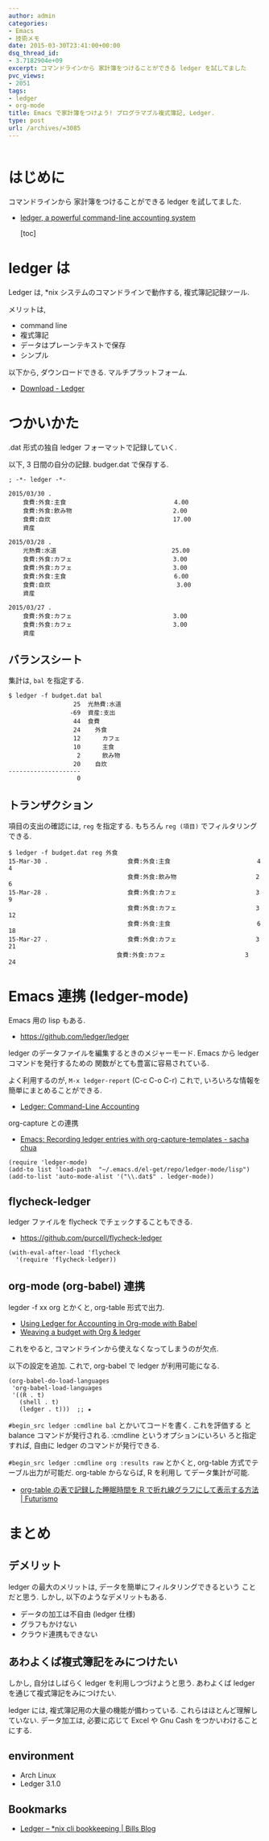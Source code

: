 ```yaml
---
author: admin
categories:
- Emacs
- 技術メモ
date: 2015-03-30T23:41:00+00:00
dsq_thread_id:
- 3.7182904e+09
excerpt: コマンドラインから 家計簿をつけることができる ledger を試してました
pvc_views:
- 2051
tags:
- ledger
- org-mode
title: Emacs で家計簿をつけよう! プログラマブル複式簿記, Ledger.
type: post
url: /archives/=3085
---
```


<img alt="" src="https://futurismo.biz/wp-content/uploads/emacs_logo.jpg"/>

はじめに
========

コマンドラインから 家計簿をつけることができる ledger を試してました.

-   [ledger, a powerful command-line accounting
    system](http://ledger-cli.org/)

    \[toc\]

ledger は
=========

Ledger は, \*nix システムのコマンドラインで動作する, 複式簿記記録ツール.

メリットは,

-   command line
-   複式簿記
-   データはプレーンテキストで保存
-   シンプル

以下から, ダウンロードできる. マルチプラットフォーム.

-   [Download - Ledger](http://ledger-cli.org/download.html)

つかいかた
==========

.dat 形式の独自 ledger フォーマットで記録していく.

以下, 3 日間の自分の記録. budger.dat で保存する.

``` {.text}
; -*- ledger -*-

2015/03/30 .
    食費:外食:主食                              4.00
    食費:外食:飲み物                            2.00
    食費:自炊                                  17.00
    資産

2015/03/28 .
    光熱費:水道                                25.00
    食費:外食:カフェ                            3.00
    食費:外食:カフェ                            3.00
    食費:外食:主食                              6.00
    食費:自炊                                   3.00
    資産    

2015/03/27 .
    食費:外食:カフェ                            3.00
    食費:外食:カフェ                            3.00
    資産
```

バランスシート
--------------

集計は, `bal` を指定する.

``` {.bash}
$ ledger -f budget.dat bal
                  25  光熱費:水道
                 -69  資産:支出
                  44  食費
                  24    外食
                  12      カフェ
                  10      主食
                   2      飲み物
                  20    自炊
--------------------
                   0
```

トランザクション
----------------

項目の支出の確認には, `reg` を指定する. もちろん `reg (項目)`
でフィルタリングできる.

``` {.bash}
$ ledger -f budget.dat reg 外食
15-Mar-30 .                      食費:外食:主食                        4             4
                                 食費:外食:飲み物                      2             6
15-Mar-28 .                      食費:外食:カフェ                      3             9
                                 食費:外食:カフェ                      3            12
                                 食費:外食:主食                        6            18
15-Mar-27 .                      食費:外食:カフェ                      3            21
                              食費:外食:カフェ                      3            24

```

Emacs 連携 (ledger-mode)
========================

Emacs 用の lisp もある.

-   <https://github.com/ledger/ledger>

ledger のデータファイルを編集するときのメジャーモード. Emacs から ledger
コマンドを発行するための 関数がとても豊富に容易されている.

よく利用するのが, `M-x ledger-report` (C-c C-o C-r) これで,
いろいろな情報を簡単にまとめることができる.

-   [Ledger: Command-Line
    Accounting](http://www.ledger-cli.org/3.0/doc/ledger-mode.html)

org-capture との連携

-   [Emacs: Recording ledger entries with org-capture-templates - sacha
    chua](http://sachachua.com/blog/2010/11/emacs-recording-ledger-entries-with-org-capture-templates/)

``` {.commonlisp}
(require 'ledger-mode)
(add-to list 'load-path  "~/.emacs.d/el-get/repo/ledger-mode/lisp")
(add-to-list 'auto-mode-alist '("\\.dat$" . ledger-mode))
```

flycheck-ledger
---------------

ledger ファイルを flycheck でチェックすることもできる.

-   <https://github.com/purcell/flycheck-ledger>

``` {.commonlisp}
(with-eval-after-load 'flycheck
  '(require 'flycheck-ledger))
```

org-mode (org-babel) 連携
-------------------------

legder -f xx org とかくと, org-table 形式で出力.

-   [Using Ledger for Accounting in Org-mode with
    Babel](http://orgmode.org/worg/org-contrib/babel/languages/ob-doc-ledger.html)
-   [Weaving a budget with Org &
    ledger](http://orgmode.org/worg/org-tutorials/weaving-a-budget.html)

これをやると, コマンドラインから使えなくなってしまうのが欠点.

以下の設定を追加. これで, org-babel で ledger が利用可能になる.

``` {.commonlisp}
(org-babel-do-load-languages
 'org-babel-load-languages
 '((R . t)
   (shell . t)
   (ledger . t)))  ;; ★
```

`#begin_src ledger :cmdline bal` とかいてコードを書く. これを評価する と
balance コマンドが発行される. :cmdline というオプションにいろい
ろと指定すれば, 自由に ledger のコマンドが発行できる.

`#begin_src ledger :cmdline org :results raw` とかくと, org-table
方式でテーブル出力が可能だ. org-table からならば, R を利用し
てデータ集計が可能.

-   [org-table の表で記録した睡眠時間を R
    で折れ線グラフにして表示する方法 |
    Futurismo](https://futurismo.biz/archives/3023)

まとめ
======

デメリット
----------

ledger の最大のメリットは, データを簡単にフィルタリングできるという
ことだと思う. しかし, 以下のようなデメリットもある.

-   データの加工は不自由 (ledger 仕様)
-   グラフもかけない
-   クラウド連携もできない

あわよくば複式簿記をみにつけたい
--------------------------------

しかし, 自分はしばらく ledger を利用しつづけようと思う. あわよくば
ledger を通じて複式簿記をみにつけたい.

ledger には, 複式簿記用の大量の機能が備わっている.
これらはほとんど理解していない. データ加工は, 必要に応じて Excel や Gnu
Cash をつかいわけることにする.

environment
-----------

-   Arch Linux
-   Ledger 3.1.0

Bookmarks
---------

-   [Ledger – \*nix cli bookkeeping | Bills
    Blog](https://billalex.wordpress.com/2013/05/01/ledger-nix-cli-double-entry-accounting/#)

